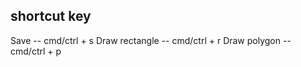 

## shortcut key

Save -- cmd/ctrl + s
Draw rectangle -- cmd/ctrl + r
Draw polygon -- cmd/ctrl + p
